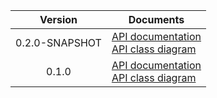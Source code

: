 | Version | Documents |
|:---:|---|
| 0.2.0-SNAPSHOT | [API documentation](0.2.0-SNAPSHOT)<br>[API class diagram](0.2.0-SNAPSHOT/api_class_diagram.svg) |
| 0.1.0 | [API documentation](0.1.0)<br>[API class diagram](0.1.0/api_class_diagram.svg) |
